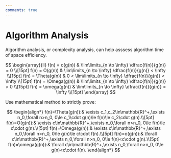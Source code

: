 ```yaml
---
comments: true
---
```


# Algorithm Analysis

Algorithm analysis, or complexity analysis, can help asssess algorithm time of space efficiency.

$$
\begin{array}{ll}
	f(n) = o(g(n)) & \lim\limits_{n \to \infty} \dfrac{f(n)}{g(n)} = 0 \\[15pt]
	f(n) = O(g(n)) & \lim\limits_{n \to \infty} \dfrac{f(n)}{g(n)} < \infty \\[15pt]
	f(n) = \Theta(g(n)) & 0 < \lim\limits_{n \to \infty} \dfrac{f(n)}{g(n)} < \infty \\[15pt]
	f(n) = \Omega(g(n)) & \lim\limits_{n \to \infty} \dfrac{f(n)}{g(n)} > 0 \\[15pt]
	f(n) = \omega(g(n)) & \lim\limits_{n \to \infty} \dfrac{f(n)}{g(n)} = \infty \\[15pt]
\end{array}
$$

Use mathematical method to strictly prove:

$$
\begin{align*}
	f(n)=\Theta(g(n)):& \exists c_1,c_2\in\mathbb{R}^+,\exists n_0,\forall n>n_0, 0\le c_1\cdot g(n)\le f(n)\le c_2\cdot g(n).\\[5pt]
	f(n)=O(g(n)):& \exists c\in\mathbb{R}^+,\exists n_0,\forall n>n_0, 0\le f(n)\le c\cdot g(n).\\[5pt]
	f(n)=\Omega(g(n)):& \exists c\in\mathbb{R}^+,\exists n_0,\forall n>n_0, 0\le g(n)\le c\cdot f(n).\\[5pt]
	f(n)=o(g(n)):& \forall c\in\mathbb{R}^+,\exists n_0,\forall n>n_0, 0\le f(n)<c\cdot g(n).\\[5pt]
	f(n)=\omega(g(n)):& \forall c\in\mathbb{R}^+,\exists n_0,\forall n>n_0, 0\le g(n)<c\cdot f(n).
\end{align*}
$$